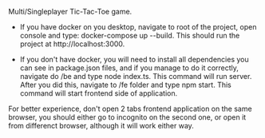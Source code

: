 Multi/Singleplayer Tic-Tac-Toe game.

- If you have docker on you desktop, navigate to root of the project, open console and type: docker-compose up --build.
This should run the project at http://localhost:3000.

- If you don't have docker, you will need to install all dependencies you can see in package.json files, and if you manage to do it correctly,
navigate do /be and type node index.ts. This command will run server.
After you did this, navigate to /fe folder and type npm start. This command will start frontend side of application.

For better experience, don't open 2 tabs frontend application on the same browser, you should either go to incognito on the second one, or open it from differenct browser,
although it will work either way.

